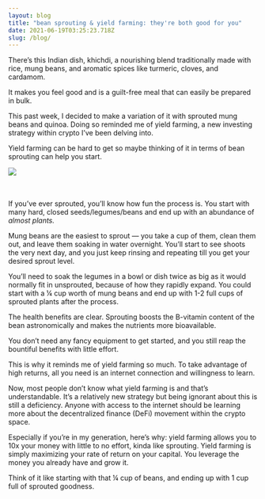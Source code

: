```yaml
---
layout: blog
title: "bean sprouting & yield farming: they're both good for you"
date: 2021-06-19T03:25:23.718Z
slug: /blog/
---
```

There’s this Indian dish, khichdi, a nourishing blend traditionally made with rice, mung beans, and aromatic spices like turmeric, cloves, and cardamom. 

It makes you feel good and is a guilt-free meal that can easily be prepared in bulk. 

This past week, I decided to make a variation of it with sprouted mung beans and quinoa. Doing so reminded me of yield farming, a new investing strategy within crypto I’ve been delving into. 

Yield farming can be hard to get so maybe thinking of it in terms of bean sprouting can help you start.

![](/images/uploads/mung-bean.jpg)

\
\
If you’ve ever sprouted, you’ll know how fun the process is. You start with many hard, closed seeds/legumes/beans and end up with an abundance of *almost plants.* 

Mung beans are the easiest to sprout — you take a cup of them, clean them out, and leave them soaking in water overnight. You’ll start to see shoots the very next day, and you just keep rinsing and repeating till you get your desired sprout level. 

You’ll need to soak the legumes in a bowl or dish twice as big as it would normally fit in unsprouted, because of how they rapidly expand. You could start with a ¼ cup worth of mung beans and end up with 1-2 full cups of sprouted plants after the process. 

The health benefits are clear. Sprouting boosts the B-vitamin content of the bean astronomically and makes the nutrients more bioavailable. 

You don’t need any fancy equipment to get started, and you still reap the bountiful benefits with little effort. 

This is why it reminds me of yield farming so much. To take advantage of high returns, all you need is an internet connection and willingness to learn. 

Now, most people don’t know what yield farming is and that’s understandable. It’s a relatively new strategy but being ignorant about this is still a deficiency. Anyone with access to the internet should be learning more about the decentralized finance (DeFi) movement within the crypto space. 

Especially if you’re in my generation, here’s why: yield farming allows you to 10x your money with little to no effort, kinda like sprouting. Yield farming is simply maximizing your rate of return on your capital. You leverage the money you already have and grow it. 

Think of it like starting with that ¼ cup of beans, and ending up with 1 cup full of sprouted goodness.